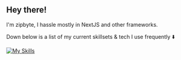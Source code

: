 ## Hey there!

I'm zipbyte, I hassle mostly in NextJS and other frameworks.

Down below is a list of my current skillsets & tech I use frequently ⬇️

[![My Skills](https://skillicons.dev/icons?i=js,html,css,ae,bash,blender,cloudflare,discord,bots,discordjs,electron,express,figma,firebase,git,github,idea,java,kotlin,linux,md,mongodb,mysql,nextjs,nginx,nodejs,ps,prisma,py,sqlite,supabase,tailwind,tauri,ubuntu,unity,unreal,vercel,windows)](https://skillicons.dev)
